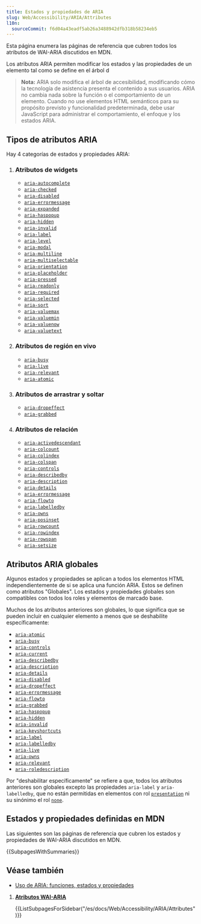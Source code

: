 ```yaml
---
title: Estados y propiedades de ARIA
slug: Web/Accessibility/ARIA/Attributes
l10n:
  sourceCommit: f6d04a43eadf5ab26a3488942dfb318b58234eb5
---
```


Esta página enumera las páginas de referencia que cubren todos los atributos de <abbr>WAI-ARIA</abbr> discutidos en MDN.

Los atributos <abbr>ARIA</abbr> permiten modificar los estados y las propiedades de un elemento tal como se define en el árbol d

> **Nota:** ARIA solo modifica el árbol de accesibilidad, modificando cómo la tecnología de asistencia presenta el contenido a sus usuarios. ARIA no cambia nada sobre la función o el comportamiento de un elemento. Cuando no use elementos HTML semánticos para su propósito previsto y funcionalidad predeterminada, debe usar JavaScript para administrar el comportamiento, el enfoque y los estados ARIA.

## Tipos de atributos ARIA

Hay 4 categorías de estados y propiedades ARIA:

1. ### Atributos de widgets

   - [`aria-autocomplete`](/es/docs/Web/Accessibility/ARIA/Attributes/aria-autocomplete)
   - [`aria-checked`](/es/docs/Web/Accessibility/ARIA/Attributes/aria-checked)
   - [`aria-disabled`](/es/docs/Web/Accessibility/ARIA/Attributes/aria-disabled)
   - [`aria-errormessage`](/es/docs/Web/Accessibility/ARIA/Attributes/aria-errormessage)
   - [`aria-expanded`](/es/docs/Web/Accessibility/ARIA/Attributes/aria-expanded)
   - [`aria-haspopup`](/es/docs/Web/Accessibility/ARIA/Attributes/aria-haspopup)
   - [`aria-hidden`](/es/docs/Web/Accessibility/ARIA/Attributes/aria-hidden)
   - [`aria-invalid`](/es/docs/Web/Accessibility/ARIA/Attributes/aria-invalid)
   - [`aria-label`](/es/docs/Web/Accessibility/ARIA/Attributes/aria-label)
   - [`aria-level`](/es/docs/Web/Accessibility/ARIA/Attributes/aria-level)
   - [`aria-modal`](/es/docs/Web/Accessibility/ARIA/Attributes/aria-modal)
   - [`aria-multiline`](/es/docs/Web/Accessibility/ARIA/Attributes/aria-multiline)
   - [`aria-multiselectable`](/es/docs/Web/Accessibility/ARIA/Attributes/aria-multiselectable)
   - [`aria-orientation`](/es/docs/Web/Accessibility/ARIA/Attributes/aria-orientation)
   - [`aria-placeholder`](/es/docs/Web/Accessibility/ARIA/Attributes/aria-placeholder)
   - [`aria-pressed`](/es/docs/Web/Accessibility/ARIA/Attributes/aria-pressed)
   - [`aria-readonly`](/es/docs/Web/Accessibility/ARIA/Attributes/aria-readonly)
   - [`aria-required`](/es/docs/Web/Accessibility/ARIA/Attributes/aria-required)
   - [`aria-selected`](/es/docs/Web/Accessibility/ARIA/Attributes/aria-selected)
   - [`aria-sort`](/es/docs/Web/Accessibility/ARIA/Attributes/aria-sort)
   - [`aria-valuemax`](/es/docs/Web/Accessibility/ARIA/Attributes/aria-valuemax)
   - [`aria-valuemin`](/es/docs/Web/Accessibility/ARIA/Attributes/aria-valuemin)
   - [`aria-valuenow`](/es/docs/Web/Accessibility/ARIA/Attributes/aria-valuenow)
   - [`aria-valuetext`](/es/docs/Web/Accessibility/ARIA/Attributes/aria-valuetext)

2. ### Atributos de región en vivo

   - [`aria-busy`](/es/docs/Web/Accessibility/ARIA/Attributes/aria-busy)
   - [`aria-live`](/es/docs/Web/Accessibility/ARIA/Attributes/aria-live)
   - [`aria-relevant`](/es/docs/Web/Accessibility/ARIA/Attributes/aria-relevant)
   - [`aria-atomic`](/es/docs/Web/Accessibility/ARIA/Attributes/aria-atomic)

3. ### Atributos de arrastrar y soltar

   - [`aria-dropeffect`](/es/docs/Web/Accessibility/ARIA/Attributes/aria-dropeffect)
   - [`aria-grabbed`](/es/docs/Web/Accessibility/ARIA/Attributes/aria-grabbed)

4. ### Atributos de relación

   - [`aria-activedescendant`](/es/docs/Web/Accessibility/ARIA/Attributes/aria-activedescendant)
   - [`aria-colcount`](/es/docs/Web/Accessibility/ARIA/Attributes/aria-colcount)
   - [`aria-colindex`](/es/docs/Web/Accessibility/ARIA/Attributes/aria-colindex)
   - [`aria-colspan`](/es/docs/Web/Accessibility/ARIA/Attributes/aria-colspan)
   - [`aria-controls`](/es/docs/Web/Accessibility/ARIA/Attributes/aria-controls)
   - [`aria-describedby`](/es/docs/Web/Accessibility/ARIA/Attributes/aria-describedby)
   - [`aria-description`](/es/docs/Web/Accessibility/ARIA/Attributes/aria-description)
   - [`aria-details`](/es/docs/Web/Accessibility/ARIA/Attributes/aria-details)
   - [`aria-errormessage`](/es/docs/Web/Accessibility/ARIA/Attributes/aria-errormessage)
   - [`aria-flowto`](/es/docs/Web/Accessibility/ARIA/Attributes/aria-flowto)
   - [`aria-labelledby`](/es/docs/Web/Accessibility/ARIA/Attributes/aria-labelledby)
   - [`aria-owns`](/es/docs/Web/Accessibility/ARIA/Attributes/aria-owns)
   - [`aria-posinset`](/es/docs/Web/Accessibility/ARIA/Attributes/aria-posinset)
   - [`aria-rowcount`](/es/docs/Web/Accessibility/ARIA/Attributes/aria-rowcount)
   - [`aria-rowindex`](/es/docs/Web/Accessibility/ARIA/Attributes/aria-rowindex)
   - [`aria-rowspan`](/es/docs/Web/Accessibility/ARIA/Attributes/aria-rowspan)
   - [`aria-setsize`](/es/docs/Web/Accessibility/ARIA/Attributes/aria-setsize)

## Atributos ARIA globales

Algunos estados y propiedades se aplican a todos los elementos HTML independientemente de si se aplica una función ARIA. Estos se definen como atributos "Globales". Los estados y propiedades globales son compatibles con todos los roles y elementos de marcado base.

Muchos de los atributos anteriores son globales, lo que significa que se pueden incluir en cualquier elemento a menos que se deshabilite específicamente:

- [`aria-atomic`](/es/docs/Web/Accessibility/ARIA/Attributes/aria-atomic)
- [`aria-busy`](/es/docs/Web/Accessibility/ARIA/Attributes/aria-busy)
- [`aria-controls`](/es/docs/Web/Accessibility/ARIA/Attributes/aria-controls)
- [`aria-current`](/es/docs/Web/Accessibility/ARIA/Attributes/aria-current)
- [`aria-describedby`](/es/docs/Web/Accessibility/ARIA/Attributes/aria-describedby)
- [`aria-description`](/es/docs/Web/Accessibility/ARIA/Attributes/aria-description)
- [`aria-details`](/es/docs/Web/Accessibility/ARIA/Attributes/aria-details)
- [`aria-disabled`](/es/docs/Web/Accessibility/ARIA/Attributes/aria-disabled)
- [`aria-dropeffect`](/es/docs/Web/Accessibility/ARIA/Attributes/aria-dropeffect)
- [`aria-errormessage`](/es/docs/Web/Accessibility/ARIA/Attributes/aria-errormessage)
- [`aria-flowto`](/es/docs/Web/Accessibility/ARIA/Attributes/aria-flowto)
- [`aria-grabbed`](/es/docs/Web/Accessibility/ARIA/Attributes/aria-grabbed)
- [`aria-haspopup`](/es/docs/Web/Accessibility/ARIA/Attributes/aria-haspopup)
- [`aria-hidden`](/es/docs/Web/Accessibility/ARIA/Attributes/aria-hidden)
- [`aria-invalid`](/es/docs/Web/Accessibility/ARIA/Attributes/aria-invalid)
- [`aria-keyshortcuts`](/es/docs/Web/Accessibility/ARIA/Attributes/aria-keyshortcuts)
- [`aria-label`](/es/docs/Web/Accessibility/ARIA/Attributes/aria-label)
- [`aria-labelledby`](/es/docs/Web/Accessibility/ARIA/Attributes/aria-labelledby)
- [`aria-live`](/es/docs/Web/Accessibility/ARIA/Attributes/aria-live)
- [`aria-owns`](/es/docs/Web/Accessibility/ARIA/Attributes/aria-owns)
- [`aria-relevant`](/es/docs/Web/Accessibility/ARIA/Attributes/aria-relevant)
- [`aria-roledescription`](/es/docs/Web/Accessibility/ARIA/Attributes/aria-roledescription)

Por "deshabilitar específicamente" se refiere a que, todos los atributos anteriores son globales excepto las propiedades `aria-label` y `aria-labelledby`, que no están permitidas en elementos con rol [`presentation`](/es/docs/Web/Accessibility/ARIA/Roles/presentation_role) ni su sinónimo el rol [`none`](/es/docs/Web/Accessibility/ARIA/Roles/none_role).

## Estados y propiedades definidas en MDN

Las siguientes son las páginas de referencia que cubren los estados y propiedades de <abbr>WAI-ARIA</abbr> discutidos en <abbr>MDN</abbr>.

{{SubpagesWithSummaries}}

## Véase también

- [Uso de ARIA: funciones, estados y propiedades](/es/docs/Web/Accessibility/ARIA/ARIA_Techniques)

<section id="Quick_links">

1. [**Atributos <abbr>WAI-ARIA</abbr>**](/es/docs/Web/Accessibility/ARIA/Attributes)

   {{ListSubpagesForSidebar("/es/docs/Web/Accessibility/ARIA/Attributes")}}

</section>
